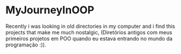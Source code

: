 # MyJourneyInOOP
Recently i was looking in old directories in my computer and i find this projects that make me much nostalgic, (Diretórios antigos com meus primeiros projetos em POO quando eu estava entrando no mundo da programação :)).

